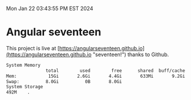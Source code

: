 Mon Jan 22 03:43:55 PM EST 2024

# Angular seventeen


This project is live at [https://angularseventeen.github.io](https://angularseventeen.github.io "seventeen!") thanks to Github.

```bash
System Memory
               total        used        free      shared  buff/cache   available
Mem:            15Gi       2.6Gi       4.4Gi       633Mi       9.2Gi        12Gi
Swap:          8.0Gi          0B       8.0Gi
System Storage
492M	.
